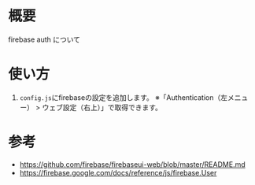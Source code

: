 # 概要
firebase auth について

# 使い方
1. `config.js`にfirebaseの設定を追加します。
    ※「Authentication（左メニュー） > ウェブ設定（右上）」で取得できます。

# 参考
- https://github.com/firebase/firebaseui-web/blob/master/README.md
- https://firebase.google.com/docs/reference/js/firebase.User
